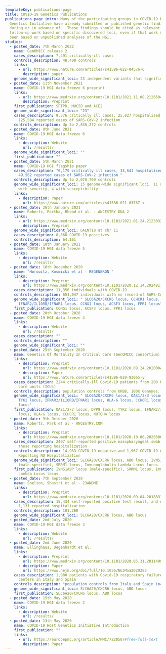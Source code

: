 ```yaml
---
templateKey: publications-page
title: COVID-19 Genetics Publications
publications_page_intro: Many of the participating groups in COVID-19 Host
  Genetics Initiative have already submitted or published genetic findings
  during or in advance of.  These findings should be cited as relevant to
  follow-up work based on specific discovered loci, even if that work may have
  been based on unpublished analyses of the HGI.
studies:
  - posted_date: 7th March 2022
    name: GenOMICC release 2
    cases_description: 7,491 critically-ill cases
    controls_description: 48,400 controls
    links:
      - url: https://www.nature.com/articles/s41586-022-04576-6
        description: paper
    genome_wide_significant_loci: 23 independent variants that significantly predispose to critical Covid-19
  - posted_date: 11th November 2021
    name: COVID-19 HGI data freeze 6 preprint
    links:
      - url: https://www.medrxiv.org/content/10.1101/2021.11.08.21265944v1
        description: Preprint
    first_publication: SFTPD, MUC5B and ACE2
    genome_wide_significant_loci: "23"
    cases_description: 9,376 critically ill cases, 25,027 hospitalised cases,
      125,584 reported cases of SARS-CoV-2 infection
    controls_description: Up to 2,836,272 controls
  - posted_date: 8th June 2021
    name: COVID-19 HGI data freeze 6
    links:
      - description: Website
        url: /results/
    genome_wide_significant_loci: ""
    first_publication: ""
  - posted_date: 5th March 2021
    name: COVID-19 HGI flagship paper
    cases_description: "6,179 critically ill cases, 13,641 hospitalised cases,
      49,562 reported cases of SARS-CoV-2 infection "
    controls_description: Up to 2,070,709 controls
    genome_wide_significant_loci: 15 genome-wide significant loci, 11 associated
      with severity, 4 with susceptibility
    links:
      - description: Paper
        url: https://www.nature.com/articles/s41586-021-03767-x
  - posted_date: 26th January 2021
    name: Roberts, Partha, Rhead et al. - ANCESTRY DNA 2
    links:
      - url: https://www.medrxiv.org/content/10.1101/2021.01.24.21250324v1
        description: Preprint
    genome_wide_significant_loci: GALNT18 at chr 11
    cases_description: 8,868 COVID-19 positives
    controls_description: 64,161
  - posted_date: 18th January 2021
    name: COVID-19 HGI data freeze 5
    links:
      - description: Website
        url: /results/
  - posted_date: 16th December 2020
    name: "Horowitz, Kosmicki et al - REGENERON "
    links:
      - description: Preprint
        url: https://www.medrxiv.org/content/10.1101/2020.12.14.20248176v1
    cases_description: 11,356 individuals with COVID-19
    controls_description: 651,047 individuals with no record of SARS-CoV-2 infection
    genome_wide_significant_loci: " SLC6A20/CXCR6 locus, CCHCR1 locus, DPP9 locus,
      IFNAR2/IL10RB/IFNAR1 locus, CCNG1 locus, ACSF3 locus, FPR1 locus"
    first_publication: CCNG1 locus, ACSF3 locus, FPR1 locus
  - posted_date: 20th October 2020
    name: COVID-19 HGI data freeze 4
    links:
      - description: Website
        url: /results/
    cases_description: ""
    controls_description: ""
    genome_wide_significant_loci: ""
  - posted_date: 25th September 2020
    name: Genetics Of Mortality In Critical Care (GenOMICC consortium)
    links:
      - description: Preprint
        url: https://www.medrxiv.org/content/10.1101/2020.09.24.20200048v2
      - description: Paper
        url: https://www.nature.com/articles/s41586-020-03065-y
    cases_description: 2244 critically-ill Covid-19 patients from 208 UK intensive
      care units (ICUs)
    controls_description: population controls from UKBB, 100K Genomes, Generation Scotland
    genome_wide_significant_loci: " SLC6A20/CXCR6 locus, OAS1/2/3 locus, DPP9 locus,
      TYK2 locus, IFNAR2/IL10RB/IFNAR1 locus, HLA-G locus, CCHCR1 locus, NOTCH4
      locus"
    first_publication: OAS1/2/3 locus, DPP9 locus, TYK2 locus, IFNAR2/IL10RB/IFNAR1
      locus, HLA-G locus, CCHCR1 locus, NOTCH4 locus
  - posted_date: 9th October 2020
    name: Roberts, Park et al - ANCESTRY.COM
    links:
      - description: Preprint
        url: https://www.medrxiv.org/content/10.1101/2020.10.06.20205864v1
    cases_description: 2407 self-reported positive nasopharyngeal swab test, 250 of
      those reporting hospitalization
    controls_description: 14,933 COVID-19 negative and 1,967 COVID-19 Cases
      Reporting NO Hospitalization
    genome_wide_significant_loci: SLC6A20/CXCR6 locus, ABO locus, IVNS1ABP locus
      (male-specific), SRRM1 locus, Immunoglobulin Lambda Locus locus
    first_publication: IVNS1ABP locus (male-specific), SRRM1 locus, Immunoglobulin
      Lambda Locus locus
  - posted_date: 7th September 2020
    name: Shelton, Shastri et al - 23ANDME
    links:
      - description: Preprint
        url: https://www.medrxiv.org/content/10.1101/2020.09.04.20188318v1
    cases_description: 15,434 self-reported positive test result, and of those,
      1,131 reported hospitalization
    controls_description: 101,268
    genome_wide_significant_loci: SLC6A20/CXCR6 locus, ABO locus
  - posted_date: 2nd July 2020
    name: COVID-19 HGI data freeze 3
    links:
      - description: Website
        url: /results/
  - posted_date: 2nd June 2020
    name: Ellinghaus, Degenhardt et al.
    links:
      - description: Preprint
        url: https://www.medrxiv.org/content/10.1101/2020.05.31.20114991v1
      - description: Paper
        url: https://www.nejm.org/doi/full/10.1056/NEJMoa2020283
    cases_description: 1,980 patients with Covid-19 respiratory failure from seven
      centers in Italy and Spain
    controls_description: "population controls from Italy and Spain (n=2205) "
    genome_wide_significant_loci: SLC6A20/CXCR6 locus, ABO locus
    first_publication: SLC6A20/CXCR6 locus, ABO locus
  - posted_date: 15th May 2020
    name: COVID-19 HGI data freeze 2
    links:
      - description: Website
        url: /results/
  - posted_date: 13th May 2020
    name: COVID-19 Host Genetics Initiative Introduction
    first_publication: ""
    links:
      - url: https://europepmc.org/article/PMC/7220587#free-full-text
        description: Paper
---
```

